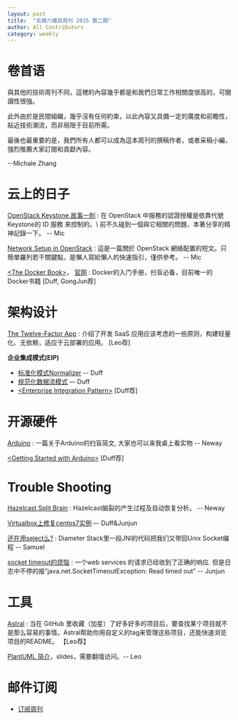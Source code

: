 ```yaml
---
layout: post
title:  "五楼六楼双周刊 2015 第二期"
author: All Contributors
category: weekly
---
```


# 卷首语

與其他的技術周刊不同，這裡的內容幾乎都是和我們日常工作相關度很高的，可閱讀性很強。

此外由於是民間組織，幾乎沒有任何約束，以此內容又具備一定的廣度和前瞻性，貼近技術潮流，而非局限于目前所需。

最後也最重要的是，我們所有人都可以成為這本周刊的撰稿作者，或者采稿小編，強烈推薦大家訂閱和貢獻內容。 

--Michale Zhang


# 云上的日子

[OpenStack Keystone 故事一則](https://cutemic.github.io/2015/02/02/openstack-keystone/) 
: 在 OpenStack 中服務的認證授權是依靠代號 Keystone的 ID 服務 來控制的。\\
前不久碰到一個與它相關的問題，本著分享的精神記錄一下。 -- Mic

[Network Setup in OpenStack](https://cutemic.github.io/2015/01/28/network-setup-in-openstack/) 
: 這是一篇關於 OpenStack 網絡配置的短文。只簡單羅列若干關鍵點，是懶人寫給懶人的快速指引，僅供參考。 -- Mic

[\<The Docker Book\>](http://book.douban.com/subject/26285268/)， [官网](http://dockerbook.com/)
: Docker的入门手册，扫盲必备，目前唯一的Docker书籍   [Duff, GongJun荐]

# 架构设计

[The Twelve-Factor App](http://12factor.net/)
: 介绍了开发 SaaS 应用应该考虑的一些原则，构建轻量化、无依赖，适应于云部署的应用。  [Leo荐] 


**企业集成模式(EIP)**

- [标准化模式Normalizer](http://duffqiu.github.io/blog/2015/02/02/integration-pattern-normalizer/) -- Duff
- [规范化数据流模式](http://duffqiu.github.io/blog/2015/02/02/integration-pattern-canonical-data-model/) –- Duff
- [\<Enterprise Integration Pattern\>](http://book.douban.com/subject/1766652/) [Duff荐]

# 开源硬件
[Arduino](http://neway6655.github.io/open-source%20hardware/2015/01/28/arduino-introduction.html)
: 一篇关于Arduino的扫盲简文, 大家也可以来我桌上看实物 -- Neway

[\<Getting Started with Arduino\>](http://it-ebooks.info/book/1338/) [Duff荐]

# Trouble Shooting
[Hazelcast Split Brain](http://neway6655.github.io/hazelcast/2014/10/31/hazelcast-split-brain.html)
: Hazelcast脑裂的产生过程及自动恢复分析。 -- Neway

[Virtualbox上修复centos7实例](http://duffqiu.github.io/blog/2015/02/02/fix-centos-virtualbox/) –- Duff&Junjun

[还在用select么?](http://eyinsma.github.io/tech/2015/01/31/%E8%BF%98%E5%9C%A8%E7%94%A8select%E4%B9%88/)
: Diameter Stack里一段JNI的代码把我们又带回Unix Socket编程 -- Samuel

[socket timeout的烦恼](http://f5f6.github.io/2015/01/27/read-timeout-after-receiving-response/)
: 一个web services 的请求已经收到了正确的响应. 但是日志中不停的报”java.net.SocketTimeoutException: Read timed out” -- Junjun

# 工具
[Astral](https://app.astralapp.com/dashboard)
: 当在 GitHub 里收藏（加星）了好多好多的项目后，要查找某个项目就不是那么容易的事情。Astral帮助你用自定义的tag来管理这些项目，还能快速浏览项目的README。 【Leo荐】

[PlantUML 简介](http://www.slideshare.net/aleung/plantuml)，slides，需要翻墙访问。-- Leo


# 邮件订阅

- [订阅周刊](http://f5f6.github.io/subscribe.html)

